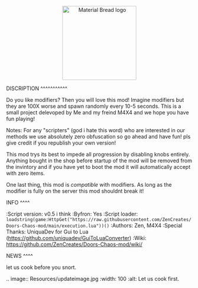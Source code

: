 

<p align="center">
    <img width="200" src="http://material-bread.org/logo-shadow.svg" alt="Material Bread logo">
</p>


DISCRIPTION
^^^^^^^^^^^

Do you like modifiers? Then you will love this mod!
Imagine modifiers but they are 100X worse and spawn randomly every 10-5 seconds.
This is a small project delevoped by Me and my freind M4X4 and we hope you have fun playing!

Notes:
For any "scripters" (god i hate this word) who are interested in our methods we use absolutely zero obfuscation so go ahead and have fun! pls give credit if you republish your own version!

This mod trys its best to impede all progression by disabling knobs entirely. Anything bought in the shop before startup of the mod will be removed from the invintory and if you have yet
to boot the mod it will automatically accept with zero items.

One last thing, this mod is *compatible* with modifiers. As long as the modifier is fully on the server this mod shouldnt break it!


INFO
^^^^

:Script version:    v0.5 i think
:Byfron:     Yes
:Script loader:     ``loadstring(game:HttpGet("https://raw.githubusercontent.com/ZenCreates/Doors-Chaos-mod/main/execution.lua"))()``
:Authors:           Zen, M4X4
:Special Thanks:    UniquaDev for Gui to Lua (https://github.com/uniquadev/GuiToLuaConverter)
:Wiki:   https://github.com/ZenCreates/Doors-Chaos-mod/wiki/

NEWS
^^^^

let us cook before you snort.

.. image:: Resources/updateimage.jpg
  :width: 100
  :alt: Let us cook first.
